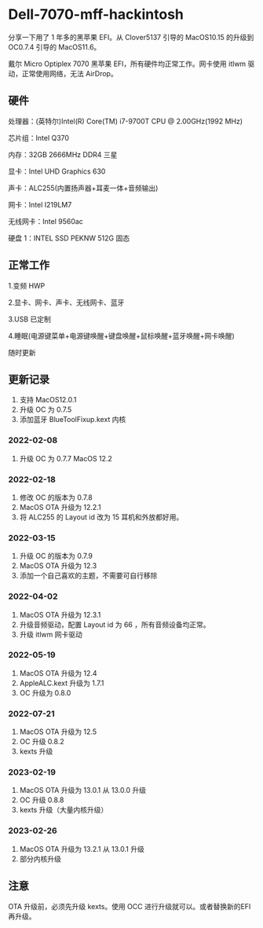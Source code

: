 # Dell-7070-mff-hackintosh

分享一下用了 1 年多的黑苹果 EFI。从 Clover5137 引导的 MacOS10.15 的升级到 OC0.7.4 引导的 MacOS11.6。

戴尔 Micro Optiplex 7070 黑苹果 EFI，所有硬件均正常工作。网卡使用 itlwm 驱动，正常使用网络，无法 AirDrop。

## **硬件**

处理器：(英特尔)Intel(R) Core(TM) i7-9700T CPU @ 2.00GHz(1992 MHz)

芯片组：Intel Q370

内存：32GB 2666MHz DDR4 三星

显卡：Intel UHD Graphics 630

声卡：ALC255(内置扬声器+耳麦一体+音频输出)

网卡：Intel I219LM7

无线网卡：Intel 9560ac

硬盘 1：INTEL SSD PEKNW 512G 固态

## **正常工作**

1.变频 HWP

2.显卡、网卡、声卡、无线网卡、蓝牙

3.USB 已定制

4.睡眠(电源键菜单+电源键唤醒+键盘唤醒+鼠标唤醒+蓝牙唤醒+网卡唤醒)

随时更新

## 更新记录

1. 支持 MacOS12.0.1
2. 升级 OC 为 0.7.5
3. 添加蓝牙 BlueToolFixup.kext 内核

### 2022-02-08

1. 升级 OC 为 0.7.7 MacOS 12.2

### 2022-02-18

1. 修改 OC 的版本为 0.7.8
2. MacOS OTA 升级为 12.2.1
3. 将 ALC255 的 Layout id 改为 15 耳机和外放都好用。

### 2022-03-15

1. 升级 OC 的版本为 0.7.9
2. MacOS OTA 升级为 12.3
3. 添加一个自己喜欢的主题，不需要可自行移除

### 2022-04-02

1. MacOS OTA 升级为 12.3.1
2. 升级音频驱动，配置 Layout id 为 66 ，所有音频设备均正常。
3. 升级 itlwm 网卡驱动

### 2022-05-19

1. MacOS OTA 升级为 12.4
2. AppleALC.kext 升级为 1.7.1
3. OC 升级为 0.8.0

### 2022-07-21

1. MacOS OTA 升级为 12.5
2. OC 升级 0.8.2
3. kexts 升级

### 2023-02-19

1. MacOS OTA 升级为 13.0.1 从 13.0.0 升级
2. OC 升级 0.8.8
3. kexts 升级（大量内核升级）

### 2023-02-26

1. MacOS OTA 升级为 13.2.1 从 13.0.1 升级
2. 部分内核升级

## 注意

OTA 升级前，必须先升级 kexts。使用 OCC 进行升级就可以。或者替换新的EFI再升级。
